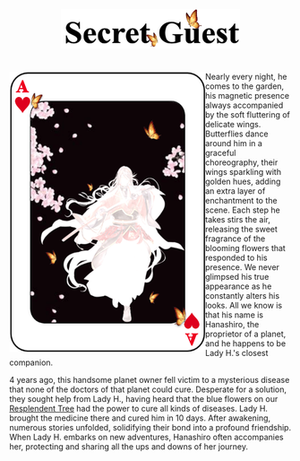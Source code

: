 <p align="center">
<img src="https://github.com/lady-h-world/My_Garden/blob/main/images/Secret_Guest_images/secret_guest_logo.png" width="320" height="70" />
</p>

#

<p>
<img align="left" src="https://github.com/lady-h-world/My_Garden/blob/main/images/Secret_Guest_images/my_secret_guest.png" width="350" height="500" />

Nearly every night, he comes to the garden, his magnetic presence always accompanied by the soft fluttering of delicate wings. Butterflies dance around him in a graceful choreography, their wings sparkling with golden hues, adding an extra layer of enchantment to the scene. Each step he takes stirs the air, releasing the sweet fragrance of the blooming flowers that responded to his presence. We never glimpsed his true appearance as he constantly alters his looks. All we know is that his name is Hanashiro, the proprietor of a planet, and he happens to be Lady H.'s closest companion.

4 years ago, this handsome planet owner fell victim to a mysterious disease that none of the doctors of that planet could cure. Desperate for a solution, they sought help from Lady H., having heard that the blue flowers on our [Resplendent Tree][1] had the power to cure all kinds of diseases. Lady H. brought the medicine there and cured him in 10 days. After awakening, numerous stories unfolded, solidifying their bond into a profound friendship. When Lady H. embarks on new adventures, Hanashiro often accompanies her, protecting and sharing all the ups and downs of her journey.

</p>
<p>&nbsp;</p>
<p>&nbsp;</p>


[1]:https://github.com/lady-h-world/My_Garden/blob/main/reading_pages/Resplendent_Tree/about_resplendent_tree.md
